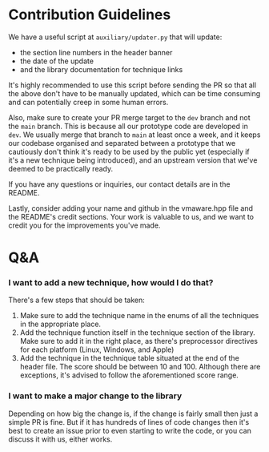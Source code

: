 # Contribution Guidelines

We have a useful script at `auxiliary/updater.py` that will update:
- the section line numbers in the header banner
- the date of the update
- and the library documentation for technique links

It's highly recommended to use this script before sending the PR so that all the above don't have to be manually updated, which can be time consuming and can potentially creep in some human errors. 

Also, make sure to create your PR merge target to the `dev` branch and not the `main` branch. This is because all our prototype code are developed in `dev`. We usually merge that branch to `main` at least once a week, and it keeps our codebase organised and separated between a prototype that we cautiously don't think it's ready to be used by the public yet (especially if it's a new technique being introduced), and an upstream version that we've deemed to be practically ready.

If you have any questions or inquiries, our contact details are in the README.

Lastly, consider adding your name and github in the vmaware.hpp file and the README's credit sections. Your work is valuable to us, and we want to credit you for the improvements you've made. 

# Q&A
### I want to add a new technique, how would I do that?
There's a few steps that should be taken:
1. Make sure to add the technique name in the enums of all the techniques in the appropriate place.
2. Add the technique function itself in the technique section of the library. Make sure to add it in the right place, as there's preprocessor directives for each platform (Linux, Windows, and Apple)
3. Add the technique in the technique table situated at the end of the header file. The score should be between 10 and 100. Although there are exceptions, it's advised to follow the aforementioned score range.


### I want to make a major change to the library
Depending on how big the change is, if the change is fairly small then just a simple PR is fine. But if it has hundreds of lines of code changes then it's best to create an issue prior to even starting to write the code, or you can discuss it with us, either works.